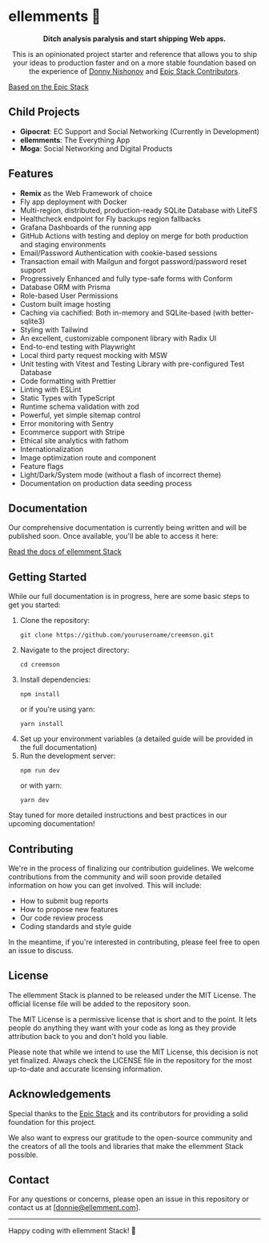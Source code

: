 # ellemments 🚀

<div align="center">
 <strong>
 Ditch analysis paralysis and start shipping Web apps.
 </strong>
 <p>
 This is an opinionated project starter and reference that allows you to
 ship your ideas to production faster and on a more stable foundation based
 on the experience of <a href="https://ellemment.com">Donny Nishonov</a> and
 <a href="https://github.com/epicweb-dev/epic-stack/graphs/contributors">Epic Stack Contributors</a>.
 </p>
</div>

[Based on the Epic Stack](https://www.epicweb.dev/epic-stack)

## Child Projects

- **Gipocrat**: EC Support and Social Networking (Currently in Development)
- **ellemments**: The Everything App
- **Moga**: Social Networking and Digital Products

## Features

- **Remix** as the Web Framework of choice
- Fly app deployment with Docker
- Multi-region, distributed, production-ready SQLite Database with LiteFS
- Healthcheck endpoint for Fly backups region fallbacks
- Grafana Dashboards of the running app
- GitHub Actions with testing and deploy on merge for both production and staging environments
- Email/Password Authentication with cookie-based sessions
- Transaction email with Mailgun and forgot password/password reset support
- Progressively Enhanced and fully type-safe forms with Conform
- Database ORM with Prisma
- Role-based User Permissions
- Custom built image hosting
- Caching via cachified: Both in-memory and SQLite-based (with better-sqlite3)
- Styling with Tailwind
- An excellent, customizable component library with Radix UI
- End-to-end testing with Playwright
- Local third party request mocking with MSW
- Unit testing with Vitest and Testing Library with pre-configured Test Database
- Code formatting with Prettier
- Linting with ESLint
- Static Types with TypeScript
- Runtime schema validation with zod
- Powerful, yet simple sitemap control
- Error monitoring with Sentry
- Ecommerce support with Stripe
- Ethical site analytics with fathom
- Internationalization
- Image optimization route and component
- Feature flags
- Light/Dark/System mode (without a flash of incorrect theme)
- Documentation on production data seeding process

## Documentation

Our comprehensive documentation is currently being written and will be published soon. Once available, you'll be able to access it here:

[Read the docs of ellemment Stack](https://ellemment.com/account)

## Getting Started

While our full documentation is in progress, here are some basic steps to get you started:

1. Clone the repository: 
   ```
   git clone https://github.com/yourusername/creemson.git
   ```
2. Navigate to the project directory:
   ```
   cd creemson
   ```
3. Install dependencies:
   ```
   npm install
   ```
   or if you're using yarn:
   ```
   yarn install
   ```
4. Set up your environment variables (a detailed guide will be provided in the full documentation)
5. Run the development server:
   ```
   npm run dev
   ```
   or with yarn:
   ```
   yarn dev
   ```

Stay tuned for more detailed instructions and best practices in our upcoming documentation!

## Contributing

We're in the process of finalizing our contribution guidelines. We welcome contributions from the community and will soon provide detailed information on how you can get involved. This will include:

- How to submit bug reports
- How to propose new features
- Our code review process
- Coding standards and style guide

In the meantime, if you're interested in contributing, please feel free to open an issue to discuss.

## License

The ellemment Stack is planned to be released under the MIT License. The official license file will be added to the repository soon. 

The MIT License is a permissive license that is short and to the point. It lets people do anything they want with your code as long as they provide attribution back to you and don't hold you liable.

Please note that while we intend to use the MIT License, this decision is not yet finalized. Always check the LICENSE file in the repository for the most up-to-date and accurate licensing information.

## Acknowledgements

Special thanks to the [Epic Stack](https://www.epicweb.dev/epic-stack) and its contributors for providing a solid foundation for this project.

We also want to express our gratitude to the open-source community and the creators of all the tools and libraries that make the ellemment Stack possible.

## Contact

For any questions or concerns, please open an issue in this repository or contact us at [donnie@ellemment.com].

---

Happy coding with ellemment Stack! 🚀